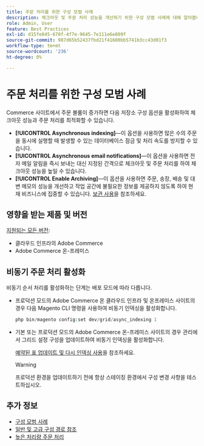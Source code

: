 ```yaml
---
title: 주문 처리를 위한 구성 모범 사례
description: 체크아웃 및 주문 처리 성능을 개선하기 위한 구성 모범 사례에 대해 알아봅니다.
role: Admin, User
feature: Best Practices
exl-id: d15fe845-670f-4f7e-9645-7e111e6e809f
source-git-commit: 987d65b52437fbd21f41600bb5741b3cc43d01f3
workflow-type: tm+mt
source-wordcount: '236'
ht-degree: 0%

---
```


# 주문 처리를 위한 구성 모범 사례

Commerce 사이트에서 주문 볼륨이 증가하면 다음 저장소 구성 옵션을 활성화하여 체크아웃 성능과 주문 처리를 최적화할 수 있습니다.

- **[!UICONTROL Asynchronous indexing]**—이 옵션을 사용하면 많은 수의 주문을 동시에 실행할 때 발생할 수 있는 데이터베이스 잠금 및 처리 속도를 방지할 수 있습니다.
- **[!UICONTROL Asynchronous email notifications]**—이 옵션을 사용하면 전자 메일 알림을 즉시 보내는 대신 지정된 간격으로 체크아웃 및 주문 처리를 하여 체크아웃 성능을 높일 수 있습니다.
- **[!UICONTROL Enable Archiving]**—이 옵션을 사용하면 주문, 송장, 배송 및 대변 메모의 성능을 개선하고 작업 공간에 불필요한 정보를 제공하지 않도록 하여 현재 비즈니스에 집중할 수 있습니다. [보관 사용](https://experienceleague.adobe.com/en/docs/commerce-admin/stores-sales/order-management/orders/order-archive)을 참조하세요.

## 영향을 받는 제품 및 버전

[지원되는 모든 버전](../../../release/versions.md):

- 클라우드 인프라의 Adobe Commerce
- Adobe Commerce 온-프레미스

## 비동기 주문 처리 활성화

비동기 순서 처리를 활성화하는 단계는 배포 모드에 따라 다릅니다.

- 프로덕션 모드의 Adobe Commerce 온 클라우드 인프라 및 온프레미스 사이트의 경우 다음 Magento CLI 명령을 사용하여 비동기 인덱싱을 활성화합니다.

  ```php
  php bin/magento config:set dev/grid/async_indexing 1
  ```

- 기본 또는 프로덕션 모드의 Adobe Commerce 온-프레미스 사이트의 경우 관리에서 그리드 설정 구성을 업데이트하여 비동기 인덱싱을 활성화합니다.

  [예약된 표 업데이트 및 다시 인덱싱 사용](https://experienceleague.adobe.com/docs/commerce-admin/stores-sales/order-management/orders/order-scheduled-operations.html#enable-scheduled-grid-updates-and-reindexing)을 참조하세요.

  >[!WARNING]
  >
  >프로덕션 환경을 업데이트하기 전에 항상 스테이징 환경에서 구성 변경 사항을 테스트하십시오.

## 추가 정보

- [구성 모범 사례](../../../performance/configuration.md)
- [일반 및 고급 구성 경로 참조](../../../configuration/reference/config-reference-general.md)
- [높은 처리량 주문 처리](../../../performance/high-throughput-order-processing.md)
